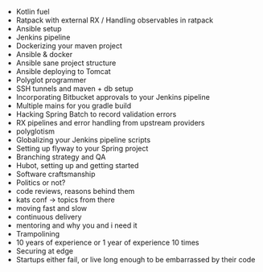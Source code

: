 * Kotlin fuel
* Ratpack with external RX / Handling observables in ratpack
* Ansible setup
* Jenkins pipeline
* Dockerizing your maven project
* Ansible & docker
* Ansible sane project structure
* Ansible deploying to Tomcat
* Polyglot programmer
* SSH tunnels and maven + db setup
* Incorporating Bitbucket approvals to your Jenkins pipeline
* Multiple mains for you gradle build
* Hacking Spring Batch to record validation errors
* RX pipelines and error handling from upstream providers
* polyglotism
* Globalizing your Jenkins pipeline scripts
* Setting up flyway to your Spring project
* Branching strategy and QA
* Hubot, setting up and getting started
* Software craftsmanship 
* Politics or not?
* code reviews, reasons behind them
* kats conf -> topics from there
* moving fast and slow
* continuous delivery
* mentoring and why you and i need it
* Trampolining
* 10 years of experience or 1 year of experience 10 times 
* Securing at edge
* Startups either fail, or live long enough to be embarrassed by their code